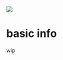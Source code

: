 <img src="https://cdn.discordapp.com/attachments/555476414204346378/944371411600965672/5037ab41f293a8c33f4cde7eb085aeff.png">

<h1>basic info</h1>
wip
